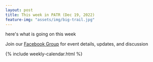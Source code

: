 ```yaml
---
layout: post
title: This week in PATR (Dec 19, 2022)
feature-img: "assets/img/big-trail.jpg"
---
```


here's what is going on this week

Join our [Facebook Group](https://www.facebook.com/groups/1909677022694360/) for
event details, updates, and discussion


{% include weekly-calendar.html %}
